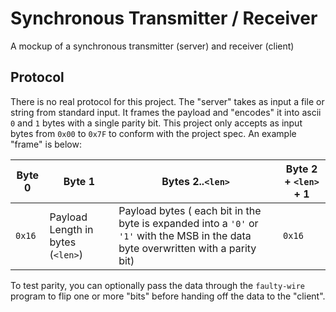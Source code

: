 # Synchronous Transmitter / Receiver

A mockup of a synchronous transmitter (server) and receiver (client)

## Protocol

There is no real protocol for this project. The "server" takes as input a file or string from standard input.
It frames the payload and "encodes" it into ascii `0` and `1` bytes with a single parity bit. This project
only accepts as input bytes from `0x00` to `0x7F` to conform with the project spec. An example "frame" is below:

| Byte 0 | Byte 1 | Bytes 2..`<len>` | Byte 2 + `<len>` + 1 |
| ------ | ------ | ---------------- | -------------------- |
| `0x16` | Payload Length in bytes (`<len>`) | Payload bytes ( each bit in the byte is expanded into a `'0'` or `'1'` with the MSB in the data byte overwritten with a parity bit) | `0x16` |

To test parity, you can optionally pass the data through the `faulty-wire` program to flip one or more "bits"
before handing off the data to the "client".

